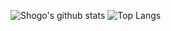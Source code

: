![Shogo's github stats](https://github-readme-stats.vercel.app/api?username=shogo-makishima&theme=dark&show_icons=true)
![Top Langs](https://github-readme-stats.vercel.app/api/top-langs/?username=shogo-makishima&theme=dark&show_icons=true&layout=compact&hide=c)
